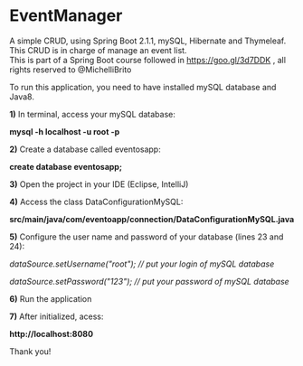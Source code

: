 # EventManager
A simple CRUD, using Spring Boot 2.1.1, mySQL, Hibernate and Thymeleaf. This CRUD is in charge of manage an event list.  
This is part of a Spring Boot course followed in https://goo.gl/3d7DDK , all rights reserved to @MichelliBrito

To run this application, you need to have installed mySQL database and Java8.

<b>1)</b> In terminal, access your mySQL database:
<p><b>mysql -h localhost -u root -p</b></p>

<b>2)</b> Create a database called eventosapp:
<p><b>create database eventosapp;</b></p>

<b>3)</b> Open the project in your IDE (Eclipse, IntelliJ)

<b>4)</b> Access the class DataConfigurationMySQL:
<p><b>src/main/java/com/eventoapp/connection/DataConfigurationMySQL.java</b></p>

<b>5)</b> Configure the user name and password of your database (lines 23 and 24):
<p><i>dataSource.setUsername("root"); // put your login of mySQL database
<p>dataSource.setPassword("123"); // put your password of mySQL database</i>

<b>6)</b> Run the application

<b>7)</b> After initialized, acess:
<p><b>http://localhost:8080</b></p>


Thank you!
